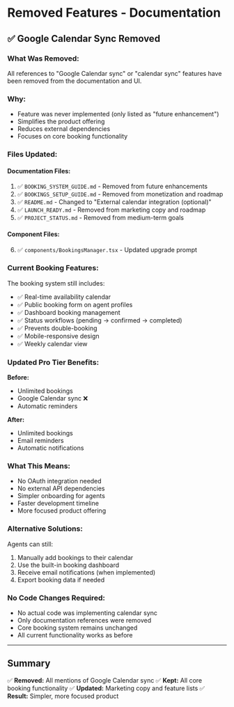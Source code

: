 # Removed Features - Documentation

## ✅ Google Calendar Sync Removed

### **What Was Removed:**
All references to "Google Calendar sync" or "calendar sync" features have been removed from the documentation and UI.

### **Why:**
- Feature was never implemented (only listed as "future enhancement")
- Simplifies the product offering
- Reduces external dependencies
- Focuses on core booking functionality

### **Files Updated:**

#### Documentation Files:
1. ✅ `BOOKING_SYSTEM_GUIDE.md` - Removed from future enhancements
2. ✅ `BOOKINGS_SETUP_GUIDE.md` - Removed from monetization and roadmap
3. ✅ `README.md` - Changed to "External calendar integration (optional)"
4. ✅ `LAUNCH_READY.md` - Removed from marketing copy and roadmap
5. ✅ `PROJECT_STATUS.md` - Removed from medium-term goals

#### Component Files:
6. ✅ `components/BookingsManager.tsx` - Updated upgrade prompt

### **Current Booking Features:**
The booking system still includes:
- ✅ Real-time availability calendar
- ✅ Public booking form on agent profiles
- ✅ Dashboard booking management
- ✅ Status workflows (pending → confirmed → completed)
- ✅ Prevents double-booking
- ✅ Mobile-responsive design
- ✅ Weekly calendar view

### **Updated Pro Tier Benefits:**
**Before:**
- Unlimited bookings
- Google Calendar sync ❌
- Automatic reminders

**After:**
- Unlimited bookings
- Email reminders
- Automatic notifications

### **What This Means:**
- No OAuth integration needed
- No external API dependencies
- Simpler onboarding for agents
- Faster development timeline
- More focused product offering

### **Alternative Solutions:**
Agents can still:
1. Manually add bookings to their calendar
2. Use the built-in booking dashboard
3. Receive email notifications (when implemented)
4. Export booking data if needed

### **No Code Changes Required:**
- No actual code was implementing calendar sync
- Only documentation references were removed
- Core booking system remains unchanged
- All current functionality works as before

---

## Summary

✅ **Removed:** All mentions of Google Calendar sync
✅ **Kept:** All core booking functionality
✅ **Updated:** Marketing copy and feature lists
✅ **Result:** Simpler, more focused product

